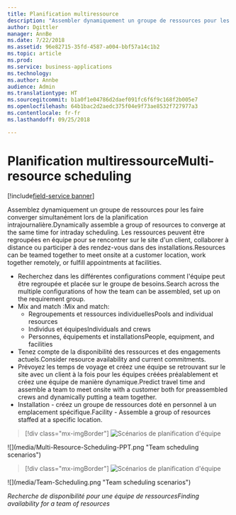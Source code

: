 ```yaml
---
title: Planification multiressource
description: "Assembler dynamiquement un groupe de ressources pour les faire converger simultanément lors de la planification intrajournalière"
author: Dgittler
manager: AnnBe
ms.date: 7/22/2018
ms.assetid: 96e82715-35fd-4587-a004-bbf57a14c1b2
ms.topic: article
ms.prod: 
ms.service: business-applications
ms.technology: 
ms.author: Annbe
audience: Admin
ms.translationtype: HT
ms.sourcegitcommit: b1a0f1e04786d2daef091fc6f6f9c168f2b005e7
ms.openlocfilehash: 64b1bac2d2aedc375f04e9f73ae8532f727977a3
ms.contentlocale: fr-fr
ms.lasthandoff: 09/25/2018

---
```





#  <a name="multi-resource-scheduling"></a><span data-ttu-id="87c24-103">Planification multiressource</span><span class="sxs-lookup"><span data-stu-id="87c24-103">Multi-resource scheduling</span></span>

[!include[field-service banner](../../../includes/field-service.md)]

<span data-ttu-id="87c24-104">Assemblez dynamiquement un groupe de ressources pour les faire converger simultanément lors de la planification intrajournalière.</span><span class="sxs-lookup"><span data-stu-id="87c24-104">Dynamically assemble a group of resources to converge at the same time for intraday scheduling.</span></span> <span data-ttu-id="87c24-105">Les ressources peuvent être regroupées en équipe pour se rencontrer sur le site d'un client, collaborer à distance ou participer à des rendez-vous dans des installations.</span><span class="sxs-lookup"><span data-stu-id="87c24-105">Resources can be teamed together to meet onsite at a customer location, work together remotely, or fulfill appointments at facilities.</span></span>

* <span data-ttu-id="87c24-106">Recherchez dans les différentes configurations comment l'équipe peut être regroupée et placée sur le groupe de besoins.</span><span class="sxs-lookup"><span data-stu-id="87c24-106">Search across the multiple configurations of how the team can be assembled, set up on the requirement group.</span></span>
* <span data-ttu-id="87c24-107">Mix and match :</span><span class="sxs-lookup"><span data-stu-id="87c24-107">Mix and match:</span></span>
    * <span data-ttu-id="87c24-108">Regroupements et ressources individuelles</span><span class="sxs-lookup"><span data-stu-id="87c24-108">Pools and individual resources</span></span>
    * <span data-ttu-id="87c24-109">Individus et équipes</span><span class="sxs-lookup"><span data-stu-id="87c24-109">Individuals and crews</span></span>
    * <span data-ttu-id="87c24-110">Personnes, équipements et installations</span><span class="sxs-lookup"><span data-stu-id="87c24-110">People, equipment, and facilities</span></span>
* <span data-ttu-id="87c24-111">Tenez compte de la disponibilité des ressources et des engagements actuels.</span><span class="sxs-lookup"><span data-stu-id="87c24-111">Consider resource availability and current commitments.</span></span> 
* <span data-ttu-id="87c24-112">Prévoyez les temps de voyage et créez une équipe se retrouvant sur le site avec un client à la fois pour les équipes créées préalablement et créez une équipe de manière dynamique.</span><span class="sxs-lookup"><span data-stu-id="87c24-112">Predict travel time and assemble a team to meet onsite with a customer both for preassembled crews and dynamically putting a team together.</span></span>
* <span data-ttu-id="87c24-113">Installation - créez un groupe de ressources doté en personnel à un emplacement spécifique.</span><span class="sxs-lookup"><span data-stu-id="87c24-113">Facility - Assemble a group of resources staffed at a specific location.</span></span>

> [!div class="mx-imgBorder"]
> <span data-ttu-id="87c24-114">![](media/Multi-Resource-Scheduling-PPT.png "Scénarios de planification d'équipe")
<!-- picture --></span><span class="sxs-lookup"><span data-stu-id="87c24-114">![](media/Multi-Resource-Scheduling-PPT.png "Team scheduling scenarios")
<!-- picture --></span></span>

> [!div class="mx-imgBorder"]
> <span data-ttu-id="87c24-115">![](media/Team-Scheduling.png "Scénarios de planification d'équipe")
<!-- picture --></span><span class="sxs-lookup"><span data-stu-id="87c24-115">![](media/Team-Scheduling.png "Team scheduling scenarios")
<!-- picture --></span></span>

<span data-ttu-id="87c24-116">*Recherche de disponibilité pour une équipe de ressources*</span><span class="sxs-lookup"><span data-stu-id="87c24-116">*Finding availability for a team of resources*</span></span>

